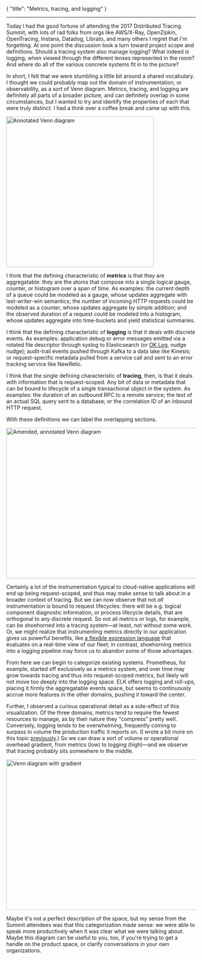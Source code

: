 {
    "title": "Metrics, tracing, and logging"
}

---

Today I had the good fortune of attending the 2017 Distributed Tracing Summit,
 with lots of rad folks from orgs like AWS/X-Ray, OpenZipkin, OpenTracing, Instana, Datadog, Librato,
 and many others I regret that I'm forgetting.
At one point the discussion took a turn toward project scope and definitions. 
Should a tracing system also manage logging? 
What indeed _is_ logging, when viewed through the different lenses represented in the room? 
And where do all of the various concrete systems fit in to the picture?

In short, I felt that we were stumbling a little bit around a shared vocabulary. 
I thought we could probably map out the domain of instrumentation, or observability, as a sort of Venn diagram.
Metrics, tracing, and logging are definitely all parts of a broader picture,
 and can definitely overlap in some circumstances, 
 but I wanted to try and identify the properties of each that were truly distinct. 
I had a think over a coffee break and came up with this.

<img src="/img/instrumentation/01.png" width=392 height=400 alt="Annotated Venn diagram" /> 

I think that the defining characteristic of **metrics** is that they are aggregatable: 
 they are the atoms that compose into a single logical gauge, counter, or histogram over a span of time. 
As examples: 
 the current depth of a queue could be modeled as a gauge, whose updates aggregate with last-writer-win semantics; 
 the number of incoming HTTP requests could be modeled as a counter, whose updates aggregate by simple addition; 
 and the observed duration of a request could be modeled into a histogram, whose updates aggregate into time-buckets and yield statistical summaries.

I think that the defining characteristic of **logging** is that it deals with discrete events. 
As examples: 
 application debug or error messages emitted via a rotated file descriptor through syslog to Elasticsearch 
  (or [OK Log](https://peter.bourgon.org/ok-log), nudge nudge); 
 audit-trail events pushed through Kafka to a data lake like Kinesis; 
 or request-specific metadata pulled from a service call and sent to an error tracking service like NewRelic.

I think that the single defining characteristic of **tracing**, then, is that it deals with information that is request-scoped. 
Any bit of data or metadata that can be bound to lifecycle of a single transactional object in the system. 
As examples: 
 the duration of an outbound RPC to a remote service; 
 the text of an actual SQL query sent to a database; 
 or the correlation ID of an inbound HTTP request.

With these definitions we can label the overlapping sections.

<img src="/img/instrumentation/02.png" width=613 height=400 alt="Amended, annotated Venn diagram" /> 

Certainly a lot of the instrumentation typical to cloud-native applications will end up being request-scoped, 
 and thus may make sense to talk about in a broader context of tracing. 
But we can now observe that not _all_ instrumentation is bound to request lifecycles: 
 there will be e.g. logical component diagnostic information, or process lifecycle details,
 that are orthogonal to any discrete request. 
So not all metrics or logs, for example, can be shoehorned into a tracing system&mdash;at least, not without some work. 
Or, we might realize that instrumenting metrics directly in our application gives us powerful benefits, 
 like [a flexible expression language](https://prometheus.io/docs/querying/basics/) 
 that evaluates on a real-time view of our fleet;
 in contrast, shoehorning metrics into a logging pipeline may force us to abandon some of those advantages.

From here we can begin to categorize existing systems. 
Prometheus, for example, started off exclusively as a metrics system,
 and over time may grow towards tracing and thus into request-scoped metrics,
 but likely will not move too deeply into the logging space.
ELK offers logging and roll-ups, placing it firmly the aggregatable events space, 
 but seems to continuously accrue more features in the other domains, pushing it toward the center.

Further, I observed a curious operational detail as a side-effect of this visualization. 
Of the three domains, metrics tend to require the fewest resources to manage, as by their nature they "compress" pretty well. 
Conversely, logging tends to be overwhelming, frequently coming to surpass in volume the production traffic it reports on. 
(I wrote a bit more on this topic [previously](/blog/2016/02/07/logging-v-instrumentation.html).)
So we can draw a sort of volume or operational overhead gradient,
 from metrics (low) to logging (high)&mdash;and we observe that tracing probably sits somewhere in the middle.

<img src="/img/instrumentation/03.png" width=676 height=400 alt="Venn diagram with gradient" /> 

Maybe it's not a perfect description of the space, but my sense from the Summit attendees was that this categorization made sense:
 we were able to speak more productively when it was clear what we were talking about.
Maybe this diagram can be useful to you, too, if you're trying to get a handle on the product space, or clarify conversations in your own organizations.